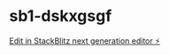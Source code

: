 # sb1-dskxgsgf

[Edit in StackBlitz next generation editor ⚡️](https://stackblitz.com/~/github.com/QRUMN/sb1-dskxgsgf)